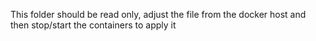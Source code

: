 This folder should be read only, adjust the file from the docker host and then stop/start the containers to apply it